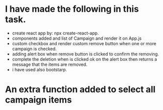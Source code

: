 # I have made the following in this task.
 - create react app by:  npx create-react-app.
 - components added and list of  Campaign and render it on App.js 
 - custom checkbox and render custom remove button when one or more campaign is checked.
 - adding alert box when remove button is clicked to confirm the removing. 
 - complete the deletion when is clicked ok on the alert box then returns a message that the items are removed.
 - i have used also bootstarp. 
 # An extra function added to select all campaign items 

